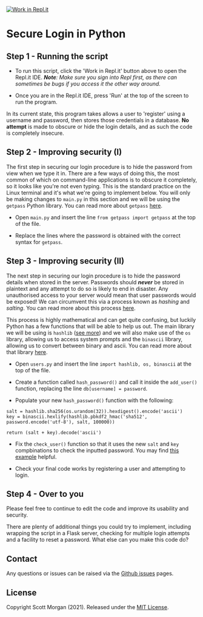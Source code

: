 [![Work in Repl.it](https://classroom.github.com/assets/work-in-replit-14baed9a392b3a25080506f3b7b6d57f295ec2978f6f33ec97e36a161684cbe9.svg)](https://classroom.github.com/online_ide?assignment_repo_id=4557331&assignment_repo_type=AssignmentRepo)
# Secure Login in Python

## Step 1 - Running the script

- To run this script, click the 'Work in Repl.it' button above to open the Repl.it IDE. _**Note**: Make sure you sign into Repl first, as there can sometimes be bugs if you access it the other way around._

- Once you are in the Repl.it IDE, press 'Run' at the top of the screen to run the program. 
 
In its current state, this program takes allows a user to 'register' using a username and password, then stores those credentials in a database. **No attempt** is made to obscure or hide the login details, and as such the code is completely insecure.

## Step 2 - Improving security (I)

The first step in securing our login procedure is to hide the password from view when we type it in. There are a few ways of doing this, the most common of which on command-line applications is to obscure it completely, so it looks like you're not even typing. This is the standard practice on the Linux terminal and it's what we're going to implement below. You will only be making changes to `main.py` in this section and we will be using the `getpass` Python library. You can read more about `getpass` [here](https://docs.python.org/3/library/getpass.html).

- Open `main.py` and insert the line `from getpass import getpass` at the top of the file.

- Replace the lines where the password is obtained with the correct syntax for `getpass`.

## Step 3 - Improving security (II)

The next step in securing our login procedure is to hide the password details when stored in the server. Passwords should _**never**_ be stored in plaintext and any attempt to do so is likely to end in disaster. Any unauthorised access to your server would mean that user passwords would be exposed! We can circumvent this via a process known as _hashing_ and _salting_. You can read more about this process [here](https://auth0.com/blog/adding-salt-to-hashing-a-better-way-to-store-passwords/).

This process is highly mathematical and can get quite confusing, but luckily Python has a few functions that will be able to help us out. The main library we will be using is `hashlib` ([see more](https://docs.python.org/3/library/hashlib.html)) and we will also make use of the `os` library, allowing us to access system prompts and the `binascii` library, allowing us to convert between binary and ascii. You can read more about that library [here](https://docs.python.org/3/library/binascii.html).

- Open `users.py` and insert the line `import hashlib, os, binascii` at the top of the file.

- Create a function called `hash_password()` and call it inside the `add_user()` function, replacing the line `db[username] = password`.

- Populate your new `hash_password()` function with the following:

```
salt = hashlib.sha256(os.urandom(32)).hexdigest().encode('ascii')
key = binascii.hexlify(hashlib.pbkdf2_hmac('sha512', password.encode('utf-8'), salt, 100000))

return (salt + key).decode('ascii')
```

- Fix the `check_user()` function so that it uses the new `salt` and `key` compbinations to check the inputted password. You may find [this example](https://gist.github.com/aharshbe/1ace2086b7ebe4e99a29d02e7fe83b74) helpful.

- Check your final code works by registering a user and attempting to login. 

## Step 4 - Over to you

Please feel free to continue to edit the code and improve its usability and security. 

There are plenty of additional things you could try to implement, including wrapping the script in a Flask server, checking for multiple login attempts and a facility to reset a password. What else can you make this code do?

## Contact

Any questions or issues can be raised via the [Github issues](https://github.com/den01-hnc-2020/python-login/issues) pages.

## License 

Copyright Scott Morgan (2021). Released under the [MIT License](https://opensource.org/licenses/MIT).
